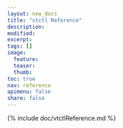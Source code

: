 ```yaml
---
layout: new_docs
title: "vtctl Reference"
description:
modified:
excerpt:
tags: []
image:
  feature:
  teaser:
  thumb:
toc: true
nav: reference
apimenu: false
share: false
---
```


{% include doc/vtctlReference.md %}
